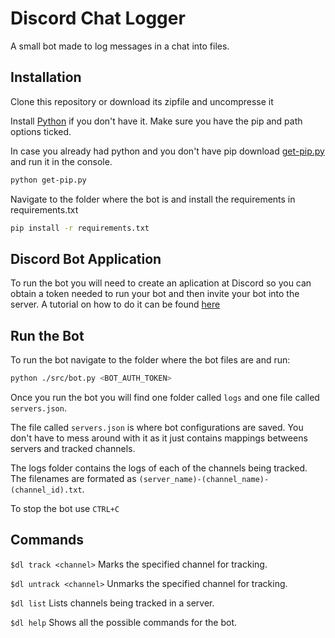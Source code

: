 # Discord Chat Logger
A small bot made to log messages in a chat into files.

## Installation
Clone this repository or download its zipfile and uncompresse it

Install [Python](https://www.python.org/downloads/) if you don't have it. Make sure you have the pip and path options ticked.

In case you already had python and you don't have pip download [get-pip.py](https://bootstrap.pypa.io/get-pip.py) and run it in the console.
```bash
python get-pip.py
```
Navigate to the folder where the bot is and install the requirements in requirements.txt
```bash
pip install -r requirements.txt
```

## Discord Bot Application
To run the bot you will need to create an aplication at Discord so you can obtain a token needed to run your bot and then invite your bot into the server. A tutorial on how to do it can be found [here](https://discordpy.readthedocs.io/en/latest/discord.html)

## Run the Bot
To run the bot navigate to the folder where the bot files are and run:
```bash
python ./src/bot.py <BOT_AUTH_TOKEN>
```

Once you run the bot you will find one folder called `logs` and one file called `servers.json`.

The file called `servers.json` is where bot configurations are saved. You don't have to mess around with it as it just contains mappings betweens servers and tracked channels.

The logs folder contains the logs of each of the channels being tracked. The filenames are formated as `(server_name)-(channel_name)-(channel_id).txt`.

To stop the bot use `CTRL+C`

## Commands
`$dl track <channel>`
Marks the specified channel for tracking.

`$dl untrack <channel>`
Unmarks the specified channel for tracking.

`$dl list`
Lists channels being tracked in a server.

`$dl help`
Shows all the possible commands for the bot.